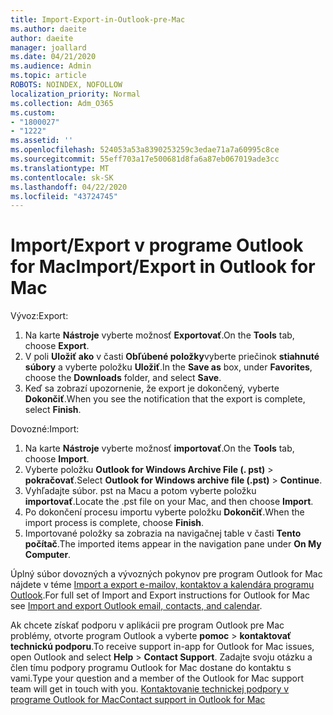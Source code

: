 ```yaml
---
title: Import-Export-in-Outlook-pre-Mac
ms.author: daeite
author: daeite
manager: joallard
ms.date: 04/21/2020
ms.audience: Admin
ms.topic: article
ROBOTS: NOINDEX, NOFOLLOW
localization_priority: Normal
ms.collection: Adm_O365
ms.custom:
- "1800027"
- "1222"
ms.assetid: ''
ms.openlocfilehash: 524053a53a8390253259c3edae71a7a60995c8ce
ms.sourcegitcommit: 55eff703a17e500681d8fa6a87eb067019ade3cc
ms.translationtype: MT
ms.contentlocale: sk-SK
ms.lasthandoff: 04/22/2020
ms.locfileid: "43724745"
---
```

# <a name="importexport-in-outlook-for-mac"></a><span data-ttu-id="a3ae5-102">Import/Export v programe Outlook for Mac</span><span class="sxs-lookup"><span data-stu-id="a3ae5-102">Import/Export in Outlook for Mac</span></span> 

<span data-ttu-id="a3ae5-103">Vývoz:</span><span class="sxs-lookup"><span data-stu-id="a3ae5-103">Export:</span></span>
1. <span data-ttu-id="a3ae5-104">Na karte **Nástroje** vyberte možnosť **Exportovať**.</span><span class="sxs-lookup"><span data-stu-id="a3ae5-104">On the **Tools** tab, choose **Export**.</span></span>
2. <span data-ttu-id="a3ae5-105">V poli **Uložiť ako** v časti **Obľúbené položky**vyberte priečinok **stiahnuté súbory** a vyberte položku **Uložiť**.</span><span class="sxs-lookup"><span data-stu-id="a3ae5-105">In the **Save as** box, under **Favorites**, choose the **Downloads** folder, and select **Save**.</span></span>
3. <span data-ttu-id="a3ae5-106">Keď sa zobrazí upozornenie, že export je dokončený, vyberte **Dokončiť**.</span><span class="sxs-lookup"><span data-stu-id="a3ae5-106">When you see the notification that the export is complete, select **Finish**.</span></span>

<span data-ttu-id="a3ae5-107">Dovozné:</span><span class="sxs-lookup"><span data-stu-id="a3ae5-107">Import:</span></span>
1. <span data-ttu-id="a3ae5-108">Na karte **Nástroje** vyberte možnosť **importovať**.</span><span class="sxs-lookup"><span data-stu-id="a3ae5-108">On the **Tools** tab, choose **Import**.</span></span>
2. <span data-ttu-id="a3ae5-109">Vyberte položku **Outlook for Windows Archive File (. pst)** > **pokračovať**.</span><span class="sxs-lookup"><span data-stu-id="a3ae5-109">Select **Outlook for Windows archive file (.pst)** > **Continue**.</span></span>
3. <span data-ttu-id="a3ae5-110">Vyhľadajte súbor. pst na Macu a potom vyberte položku **importovať**.</span><span class="sxs-lookup"><span data-stu-id="a3ae5-110">Locate the .pst file on your Mac, and then choose **Import**.</span></span>
4. <span data-ttu-id="a3ae5-111">Po dokončení procesu importu vyberte položku **Dokončiť**.</span><span class="sxs-lookup"><span data-stu-id="a3ae5-111">When the import process is complete, choose **Finish**.</span></span>
5. <span data-ttu-id="a3ae5-112">Importované položky sa zobrazia na navigačnej table v časti **Tento počítač**.</span><span class="sxs-lookup"><span data-stu-id="a3ae5-112">The imported items appear in the navigation pane under **On My Computer**.</span></span>

<span data-ttu-id="a3ae5-113">Úplný súbor dovozných a vývozných pokynov pre program Outlook for Mac nájdete v téme [Import a export e-mailov, kontaktov a kalendára programu Outlook](https://support.office.com/article/92577192-3881-4502-b79d-c3bbada6c8ef#ID0EAACAAA=Mac).</span><span class="sxs-lookup"><span data-stu-id="a3ae5-113">For full set of Import and Export instructions for Outlook for Mac see [Import and export Outlook email, contacts, and calendar](https://support.office.com/article/92577192-3881-4502-b79d-c3bbada6c8ef#ID0EAACAAA=Mac).</span></span> 

<span data-ttu-id="a3ae5-114">Ak chcete získať podporu v aplikácii pre program Outlook pre Mac problémy, otvorte program Outlook a vyberte **pomoc** > **kontaktovať technickú podporu**.</span><span class="sxs-lookup"><span data-stu-id="a3ae5-114">To receive support in-app for Outlook for Mac issues, open Outlook and select **Help** > **Contact Support**.</span></span> <span data-ttu-id="a3ae5-115">Zadajte svoju otázku a člen tímu podpory programu Outlook for Mac dostane do kontaktu s vami.</span><span class="sxs-lookup"><span data-stu-id="a3ae5-115">Type your question and a member of the Outlook for Mac support team will get in touch with you.</span></span> [<span data-ttu-id="a3ae5-116">Kontaktovanie technickej podpory v programe Outlook for Mac</span><span class="sxs-lookup"><span data-stu-id="a3ae5-116">Contact support in Outlook for Mac</span></span>](https://go.microsoft.com/fwlink/?linkid=2002400&clcid=0x409)